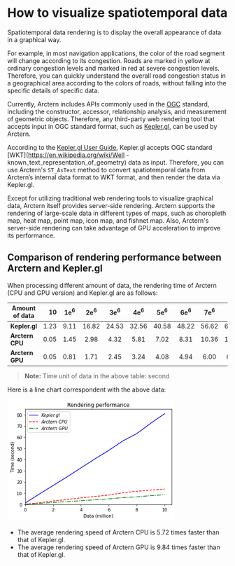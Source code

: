 # How to visualize spatiotemporal data

Spatiotemporal data rendering is to display the overall appearance of data in a graphical way.

For example, in most navigation applications, the color of the road segment will change according to its congestion. Roads are marked in yellow at ordinary congestion levels and marked in red at severe congestion levels. Therefore, you can quickly understand the overall road congestion status in a geographical area according to the colors of roads, without falling into the specific details of specific data.

Currently, Arctern includes APIs commonly used in the [OGC](https://en.wikipedia.org/wiki/Open_Geospatial_Consortium) standard, including the constructor, accessor, relationship analysis, and measurement of geometric objects. Therefore, any third-party web rendering tool that accepts input in OGC standard format, such as [Kepler.gl](https://kepler.gl/), can be used by Arctern.

According to the [Kepler.gl User Guide](https://docs.kepler.gl/docs/user-guides), Kepler.gl accepts OGC standard [WKT](https://en.wikipedia.org/wiki/Well -known_text_representation_of_geometry) data as input. Therefore, you can use Arctern's `ST_AsText` method to convert spatiotemporal data from Arctern’s internal data format to WKT format, and then render the data via Kepler.gl.

Except for utilizing traditional web rendering tools to visualize graphical data, Arctern itself provides server-side rendering. Arctern supports the rendering of large-scale data in different types of maps, such as choropleth map, heat map, point map, icon map, and fishnet map. Also, Arctern's server-side rendering can take advantage of GPU acceleration to improve its performance.

## Comparison of rendering performance between Arctern and Kepler.gl

When processing different amount of data, the rendering time of Arctern (CPU and GPU version) and Kepler.gl are as follows:

| Amount of data  |   10 | 1e<sup>6</sup> | 2e<sup>6</sup> | 3e<sup>6</sup> | 4e<sup>6</sup> | 5e<sup>6</sup> | 6e<sup>6</sup> | 7e<sup>6</sup> | 8e<sup>6</sup> | 9e<sup>6</sup> | 10e<sup>6</sup> |
| --------------- | ---: | :------------: | :------------: | :------------: | :------------: | :------------: | :------------: | :------------: | :------------: | :------------: | :-------------: |
| **Kepler.gl**   | 1.23 |      9.11      |     16.82      |     24.53      |     32.56      |     40.58      |     48.22      |     56.62      |     63.13      |     72.36      |      80.92      |
| **Arctern CPU** | 0.05 |      1.45      |      2.98      |      4.32      |      5.81      |      7.02      |      8.31      |     10.36      |     11.71      |     12.72      |      13.65      |
| **Arctern GPU** | 0.05 |      0.81      |      1.71      |      2.45      |      3.24      |      4.08      |      4.94      |      6.00      |      6.69      |      7.77      |      8.59       |

> **Note:** Time unit of data in the above table: second

Here is a line chart correspondent with the above data:

![](./img/kerplergl_vs_arctern.png)

- The average rendering speed of Arctern CPU is 5.72 times faster than that of Kepler.gl.
- The average rendering speed of Arctern GPU is 9.84 times faster than that of Kepler.gl.


